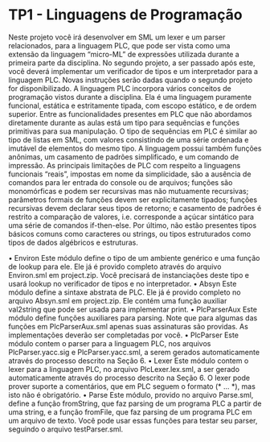 # TP1 - Linguagens de Programação

Neste projeto você irá desenvolver em SML um lexer e um parser relacionados, para a linguagem
PLC, que pode ser vista como uma extensão da linguagem “micro-ML” de expressões utilizada
durante a primeira parte da disciplina. No segundo projeto, a ser passado após este, você deverá
implementar um verificador de tipos e um interpretador para a linguagem PLC. Novas instruções
serão dadas quando o segundo projeto for disponibilizado.
A linguagem PLC incorpora vários conceitos de programação vistos durante a disciplina. Ela é
uma linguagem puramente funcional, estática e estritamente tipada, com escopo estático, e de ordem
superior. Entre as funcionalidades presentes em PLC que não abordamos diretamente durante as
aulas está um tipo para sequências e funções primitivas para sua manipulação. O tipo de sequências
em PLC é similar ao tipo de listas em SML, com valores consistindo de uma série ordenada e imutável
de elementos do mesmo tipo. A linguagem possui também funções anônimas, um casamento de
padrões simplificado, e um comando de impressão.
As principais limitações de PLC com respeito a linguagens funcionais “reais”, impostas em nome
da simplicidade, são a ausência de comandos para ler entrada do console ou de arquivos; funções
são monomórficas e podem ser recursivas mas não mutuamente recursivas; parâmetros formais de
funções devem ser explicitamente tipados; funções recursivas devem declarar seus tipos de retorno;
e casamento de padrões é restrito a comparação de valores, i.e. corresponde a açúcar sintático para
uma série de comandos if-then-else. Por último, não estão presentes tipos básicos comuns como
caracteres ou strings, ou tipos estruturados como tipos de dados algébricos e estruturas.

• Environ
Este módulo define o tipo de um ambiente genérico e uma função de lookup para ele.
Ele já é provido completo através do arquivo Environ.sml em project.zip. Você precisará
de instanciações deste tipo e usará lookup no verificador de tipos e no interpretador.
• Absyn
Este módulo define a sintaxe abstrata de PLC. Ele já é provido completo no arquivo Absyn.sml
em project.zip. Ele contém uma função auxiliar val2string que pode ser usada para
implementar print.
• PlcParserAux
Este módulo define funções auxiliares para parsing. Note que para algumas das funções em
PlcParserAux.sml apenas suas assinaturas são providas. As implementações deverão ser
completadas por você.
• PlcParser
Este módulo contem o parser para a linguagem PLC, nos arquivos PlcParser.yacc.sig e
PlcParser.yacc.sml, a serem gerados automaticamente através do processo descrito na Seção 6.
• Lexer
Este módulo contem o lexer para a linguagem PLC, no arquivo PlcLexer.lex.sml, a ser
gerado automaticamente através do processo descrito na Seção 6. O lexer pode prover suporte
a comentários, que em PLC seguem o formato (* ... *), mas isto não é obrigatório.
• Parse
Este módulo, provido no arquivo Parse.sml, define a função fromString, que faz parsing
de um programa PLC a partir de uma string, e a função fromFile, que faz parsing de um
programa PLC em um arquivo de texto. Você pode usar essas funções para testar seu parser,
seguindo o arquivo testParser.sml.
